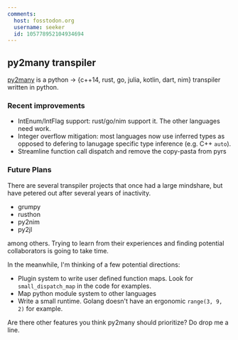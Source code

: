 ```yaml
---
comments:
  host: fosstodon.org
  username: seeker
  id: 105778952104934694
---
```

## py2many transpiler

[py2many](http://github.com/adsharma/py2many/) is a python -> {c++14, rust, go, julia, kotlin, dart, nim} transpiler written in python.

### Recent improvements

* IntEnum/IntFlag support: rust/go/nim support it. The other languages need work.
* Integer overflow mitigation: most languages now use inferred types as opposed to defering to lanugage specific type inference (e.g. C++ `auto`).
* Streamline function call dispatch and remove the copy-pasta from pyrs

### Future Plans

There are several transpiler projects that once had a large mindshare, but have petered out after several years of inactivity.

* grumpy
* rusthon
* py2nim
* py2jl

among others. Trying to learn from their experiences and finding potential collaborators is going to take time.

In the meanwhile, I'm thinking of a few potential directions:

* Plugin system to write user defined function maps. Look for `small_dispatch_map` in the code for examples.
* Map python module system to other languages
* Write a small runtime. Golang doesn't have an ergonomic `range(3, 9, 2)` for example.

Are there other features you think py2many should prioritize? Do drop me a line.


